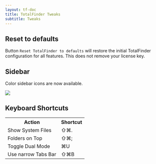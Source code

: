 ```yaml
---
layout: tf-doc
title: TotalFinder Tweaks
subtitle: Tweaks
---
```


## Reset to defaults

Button `Reset TotalFinder to defaults` will restore the initial TotalFinder configuration for all features. This does not remove your license key.

## Sidebar

Color sidebar icons are now available.

<img src="/images/sidebar.png">

## Keyboard Shortcuts

<div id="tweaks-keyboard-shortcuts" class="keyboard-shortcuts anchorable">
  <table border="0" cellspacing="0" cellpadding="0">
    <tr><th>Action</th><th>Shortcut</th></tr>
    <tr><td>Show System Files</td><td>⇧⌘.</td></tr>
    <tr><td>Folders on Top</td><td>⇧⌘;</td></tr>
    <tr><td>Toggle Dual Mode</td><td>⌘U</td></tr>
    <tr><td>Use narrow Tabs Bar</td><td>⇧⌘B</td></tr>
  </table>
</div>
